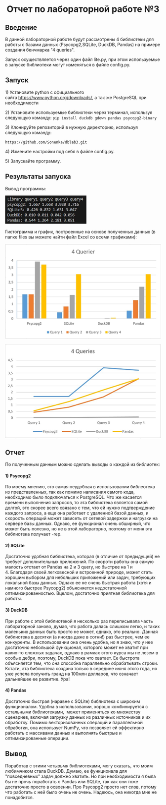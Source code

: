 <h1 style="text-align: center;">Отчет по лабораторной работе №3</h1>
<h2>Введение</h2>
<p>В данной лабораторной работе будут рассмотрены 4 библиотеки для работы с базами данных (Psycopg2,SQLite, DuckDB, Pandas) на примере создания бенчмарка "4 queries".</p>
<p>Запуск осуществляется через один файл lite.py, при этом используемые в запуске библиотеки могут изменяться в файле config.py.</p>
<h2>Запуск</h2>
<p>1) Установите python с официального сайта&nbsp;<a href="https://www.python.org/downloads/">https://www.python.org/downloads/</a>, а так же PostgreSQL при необходимости</p>
<p>2) Установите используемые библиотеки через терминал, используя следующую команду:&nbsp;<code>pip install duckdb gdown pandas psycopg2-binary</code></p>
<p dir="auto">3) Клонируйте репозиторий в нужную директорию, используя следующую команду:</p>
<div class="snippet-clipboard-content notranslate position-relative overflow-auto">
<pre class="notranslate"><code>https://github.com/Sonenka/dblab3.git</code></pre>
</div>
<p>4) Измените настройки под себя в файле config.py.</p>
<p>5) Запускайте программу.</p>
<p></p>
<h2>Результаты запуска</h2>
<p>Вывод программы:</p>
<p><img src="https://github.com/Sonenka/dblab3/blob/main/pictures/result.png" alt="вывод программы" /></p>
<p>Гистограмма и график, построенные на основе полученных данных (в папке files вы можете найти файл Excel со всеми графиками):</p>
<p><img src="https://github.com/Sonenka/dblab3/blob/main/pictures/graph.png" alt="Гистограмма" /></p>
<p><img src="https://github.com/Sonenka/dblab3/blob/main/pictures/linegraph.png" alt="Линейный график" /></p>
<p></p>
<h2>Отчет</h2>
<p>По полученным данным можно сделать выводы о каждой из библиотек:</p>
<h4>1)&nbsp;Psycopg2</h4>
<p>По моему мнению, это самая неудобная в использовании библеотека из представленных, так как помимо написания самого кода, необходимо было подключаться к PostgreSQL. Что же касается времени выполнения запросов, то эта библиотека является самой долгой, это скорее всего связано с тем, что ей нужно подтверждение каждого запроса, а еще она&nbsp;работает с удаленной базой данных, и скорость операций может зависеть от сетевой задержки и нагрузки на сервере базы данных. Однако, ее функционал очень обширный, что может быть полезно, но не в этой лабораторно, поэтому от меня эта библиотека получает -rep.</p>
<h4>2)&nbsp;SQLite</h4>
<p>Достаточно удобная библиотека, которая (в отличие от предыдущей) не требует дополнительных приложений. По скороти работы она самую малость отстает от Pandas на 2 и 3 query, но быстрее на 1 и 4.&nbsp;Благодаря своей легковесной и встроенной природе, может стать хорошим выбором для небольших приложений или задач, требующих локальной базы данных. Однако ее не очень быстрая работа (хотя и намного быстрее Psycopg2) объясняется недостаточной оптимизированностью. Вцелом, достаточно приятная библиотека для работы.</p>
<h4>3)&nbsp;DuckDB</h4>
<p>При работе с этой библиотекой я несколько раз переписывала часть лабораторной заново, думая, что работа далась слишком легко, и таких маленьких данных быть просто не может, однако, это реально. Данная библиотека в десятки (а иногда даже в сотни!) раз быстрее, чем ее конкуренты. В использовании она очень удобна, но я знаю, что у нее достаточно небольшой функционал, которого может не хватит при каких-то сложных задачах, однако в рамках этого курса мы не лезем в особые дебри, поэтому, DuckDB пока что хватает. Ее быстрота объясняется тем, что она способна параллельно обрабатывать строки. Кстати, эта библиотека создана только в середине июня этого года, но уже успела получить гранд на 100млн долларов, что означает дальнейшее ее развитие. Ура!</p>
<h4>4)&nbsp;Pandas</h4>
<p>Достаточно быстрая (наравне с SQLite) библиотека с широким функционалом. Удобна в использовании, хорошо комбинируется с остальными библиотеками,&nbsp; может применяться ко множеству сценариев, включая загрузку данных из различных источников и их обработку. Помимо векторизованных операций и параллельной обработки, она использует NumPy,&nbsp;что позволяет ей эффективно работать с массивами данных и выполнять быстрые и оптимизированные операции.</p>
<h2>Вывод</h2>
<p>Поработав с этими четырьмя библиотеками, могу сказать, что моим любимчиком стала DuckDB. Думаю, ее функционала для "повседневных" задач должно хватить. Но при необходимости я была бы не прочь поработать с Pandas или SQLite, так как они тоже достаточно просто в освоении. Про&nbsp;Psycopg2 просто нет слов, потому что работать с ней было очень не очень. Надеюсь, она никогда мне не понадобится.</p>
